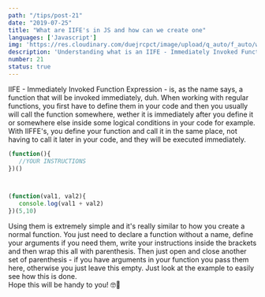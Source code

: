 ```yaml
---
path: "/tips/post-21"
date: "2019-07-25"
title: "What are IIFE's in JS and how can we create one"
languages: ['Javascript']
img: 'https://res.cloudinary.com/duejrcpct/image/upload/q_auto/f_auto/w_1000/v1586692360/tips/21-1_qopwyh.jpg'
description: 'Understanding what is an IIFE - Immediately Invoked Function Expression - in Javascript and how to create one'
number: 21
status: true
---
```


IIFE - Immediately Invoked Function Expression - is, as the name says, a function that will be invoked immediately, duh.
When working with regular functions, you first have to define them in your code and then you usually will call the function somewhere, wether it is immediately after you define it or somewhere else inside some logical conditions in your code for example. With IIFFE's, you define your function and call it in the same place, not having to call it later in your code, and they will be executed immediately.

 ```javascript
(function(){
    //YOUR INSTRUCTIONS
})()



(function(val1, val2){
    console.log(val1 + val2)
})(5,10)
 ```

Using them is extremely simple and it's really similar to how you create a normal function.
You just need to declare a function without a name, define your arguments if you need them, write your instructions inside the brackets and then wrap this all with parenthesis. Then just open and close another set of parenthesis - if you have arguments in your function you pass them here, otherwise you just leave this empty. Just look at the example to easily see how this is done.  
Hope this will be handy to you! 🤓👊
